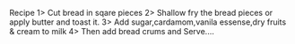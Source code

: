 Recipe
1> Cut bread in sqare pieces 
2> Shallow fry the bread pieces or apply butter and toast it.
3> Add sugar,cardamom,vanila essense,dry fruits & cream to milk 
4> Then add bread crums and Serve.... 